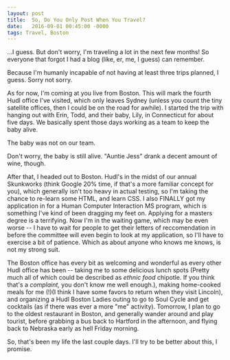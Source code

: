 ```yaml
---
layout: post
title:  So, Do You Only Post When You Travel?
date:   2016-09-01 00:45:00 -0000
tags: Travel, Boston
---
```


...I guess. But don't worry, I'm traveling a lot in the next few months! So everyone that forgot I had a blog (like, er, me, I guess) can remember. 

Because I'm humanly incapable of not having at least three trips planned, I guess. Sorry not sorry.

As for now, I'm coming at you live from Boston. This will mark the fourth Hudl office I've visited, which only leaves Sydney (unless you count the tiny satellite offices, then I could be on the road for awhile). I started the trip with hanging out with Erin, Todd, and their baby, Lily, in Connecticut for about five days. We basically spent those days working as a team to keep the baby alive.

The baby was not on our team.

Don't worry, the baby is still alive. "Auntie Jess" drank a decent amount of wine, though.

After that, I headed out to Boston. Hudl's in the midst of our annual Skunkworks (think Google 20% time, if that's a more familiar concept for you), which generally isn't too heavy in actual testing, so I'm taking the chance to re-learn some HTML, and learn CSS. I also FINALLY got my application in for a Human Computer Interaction MS program, which is something I've kind of been dragging my feet on. Applying for a masters degree is a terrifying. Now I'm in the waiting game, which may be even worse -- I have to wait for people to get their letters of reccomendation in before the committee will even begin to look at my application, so I'll have to exercise a bit of patience. Which as about anyone who knows me knows, is not my strong suit.

The Boston office has every bit as welcoming and wonderful as every other Hudl office has been -- taking me to some delicious lunch spots (Pretty much all of which could be described as *ethnic food* chipotle. If you think that's a _complaint,_ you don't know me well enough.), making home-cooked meals for me (!)(I think I have some favors to return when they visit Lincoln), and organizing a Hudl Boston Ladies outing to go to Soul Cycle and get cocktails (as if there was ever a more "me" activity). Tomorrow, I plan to go to the oldest restaurant in Boston, and generally wander around and play tourist, before grabbing a bus back to Hartford in the afternoon, and flying back to Nebraska early as hell Friday morning.

So, that's been my life the last couple days. I'll try to be better about this, I promise.